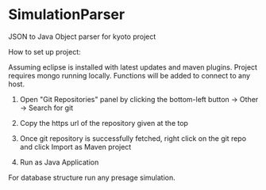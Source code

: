 SimulationParser
================

JSON to Java Object parser for kyoto project

How to set up project:

Assuming eclipse is installed with latest updates and maven plugins. Project requires mongo running locally.
Functions will be added to connect to any host.

1) Open "Git Repositories" panel by clicking the bottom-left button -> Other -> Search for git

2) Copy the https url of the repository given at the top

3) Once git repository is successfully fetched, right click on the git repo and click Import as Maven project

4) Run as Java Application


For database structure run any presage simulation.